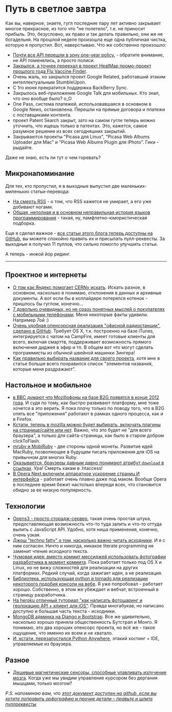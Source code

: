# Путь в светлое завтра
Как вы, наверное, знаете, гугл последние пару лет активно закрывает многое прекрасное, из того что "не полетело", т.е. не приносит прибыль. Это, безусловно, их право и так делать правильно, они же не богадельня.  На прошлой неделе произошла еще одна публичная чистка, которую я пропустил. Вот, наверстываю. Что же собственно произошло:

* [Почти все API перешли в зону one-year policy.](http://googledevelopers.blogspot.com/2012/04/changes-to-deprecation-policies-and-api.html) - обратите внимание, не API поменялись, а просто полиси.
* [Закрылся, а точнее переехал в проект HeatMap промо-проект прошлого года Flu Vaccine Finder](http://flushot.healthmap.org/).
* Очень жаль, но закрылся проект Google Related, работавший этаким интеллектуальным StumbleUpon.
* С 1го июня прекратится поддержка BackBerry Sync.
* Закрылось веб-приложение Google Talk для мобильных. Кто знал, что оно вообще было? o_O
* One Pass, система платежей, использовавшаяся в основном в Google News, остановлена. Перешли на прямые договора и платежи с поставщиками контента.
* проект Patent Search закрыт, зато на самом гугле теперь можно уточнить, что ищешь только в патентах. Это, кажется, самое разумное решение из всех сегодняшних закрытий.
* Закрываются проекты "Picasa для Linux", "Picasa Web Albums Uploader для Mac" и "Picasa Web Albums Plugin для iPhoto". Гики - рыдайте.

Даже не знаю, есть ли тут о чем горевать?

## Микронапоминание
Для тех, кто пропустил, я в выходные выпустил две маленьких-миленьких статьи-перевода:

* [На смерть RSS](http://addmeto.cc/post/2012-04-21-death-of-rss/) - о том, что RSS кажется не умирает, а его уже добивают ногами.
* [Общая, неполная и в основном неправильная история языков программирования](http://addmeto.cc/post/2012-04-22-troop/) - такая, ну, памфлетно-юмористическая подборка.

Еще я сделал важное - [все статьи этого блога теперь доступны на GitHub](https://github.com/bobuk/addmeto.cc/), вы можете спокойно править их и присылать пулл-реквесты. За выходные я получил 11 пуллов, что сильно помогло улучшить статьи.

А теперь - инжой йор ридинг.

---
 
## Проектное и интернеты
* [О том как Яндекс помогает CERNу искать](http://www.businessweek.com/articles/2012-04-19/with-yandex-at-cern-search-and-science-collide). Искать разное, в основном, насколько я понимаю, отклонения в данных и архивные документы. А вот если бы в коллайдере потерялся котенок - пришлось бы гуглом, конечно...
* [7 довольно очевидных, но не сразу понятных мыслей о покупателях с мобильными телефонами](http://mashable.com/2012/04/19/mobile-shoppers-trends-facts/).  Меня некоторые факты удивили. Например 7ой :)
* [Очень удобная опенсорсная реализация "офисной радиостанции", сделано в GitHub](https://github.com/play/play). Требует OS X, т.к. построенно на базе iTunes, интегрируется с чатом на CampFire, имеет готовые клиенты для всего, включая смарттв, поддерживает возможность прямого включения диджея в эфир и тп. В общем вот что могут сделать программисты из обычной швейной машинки Зингера!
* [Как правильно выбирать название для своего проекта](http://thenextweb.com/entrepreneur/2012/04/22/before-naming-your-startup-read-this/), хотя мне в статье больше всего понравился список "элементов названия, которые меня раздражают".

## Настольное и мобильное
* [в BBC думают что Mozillофоны на базе B2G появятся в конце 2012 года](http://www.bbc.com/news/technology-17784585). И судя по тому, как быстро развивают платформу, мне тоже хочется в это верить. Я пока пл*а*чу только по поводу того, что в B2G опять все "приложения" работают в рамках одного процесса, как и в Firefox.
* [Кстати, теперь в mozilla можно будет выбирать, включать плагины на странице/сайте или нет](http://msujaws.wordpress.com/2012/04/20/site-specific-permissions-for-firefox-opt-in-plugins/). Важно, что это будет не "для всего браузера", а только для сайта-страницы, как было в старом добром clickToFlash.
* [mruby  и MobiRuby](http://matt.aimonetti.net/posts/2012/04/20/mruby-and-mobiruby/) - две стороны одной монеты. Развитие идей MacRuby, позволяющее в будущем писать приложения для  iOS на привычном для многих Ruby.
* [Оказывается, браузеры давным давно понимают атрибут `download` в ссылках](http://updates.html5rocks.com/2011/08/Downloading-resources-in-HTML5-a-download). Ура! Смерть хакам в .htaccess!
* [В Opera Next включили аппаратное ускорение страниц И интерфейса](http://my.opera.com/desktopteam/blog/2012/04/20/update-on-hardware-acceleration-in-opera-12) - работает очень плавно даже под маком. Вообще Opera в последнее время бежит настолько впереди всех, что становится обидно за ее низкую популярность.

## Технологии
* [Opens3 - просто сторадж-сервер](http://pablo-merino.github.com/OpenS3/), такая очень простая штука, предоставляющая возможность что-то туда залить и что-то оттуда вылить с JavaScript API. Удобно, хотя ниша применения, конечно, очень узкая.
* [Джош "techno fatty" о том, насколько важно читать исходники](http://technofattie.blogspot.com/2012/04/validating-read-source-luke.html). И я с ним согласен. Ничто и никогда, никакое literate programming не заменит чтение исходного текста.
* [Чумовая идея: вместо коммит мессиджей использовать фотографии разработчика в момент коммита](https://github.com/mroth/lolcommits). Пока работает только под OS X и Linux, но не вижу сложностей для реализации на других платформах. Редкий случай, когда зажигает идея, а не реализация.
* [Библиотека, использующая python и tornado для реализации некоторого подобия консоли на вебе](http://wwwtyro.github.com/cellophane/). Я уже попробовал - работает хорошо. Собственно, в этом же убеждает и вебчат, встроенный в страницу разработчика.
* [На heroku отличный туториал "как написать фотошаринг и геолокацию API + клиент для iOS"](https://devcenter.heroku.com/articles/ios-photo-sharing-geo-location-service). Правда многабукав, но написано доступно и большая часть текста - исходники.
* [MongoDB админка на Django и Bootstrap](http://thomasst.ch/mongoadmin/). Все же удивительно, насколько хорошо приняла общественность Бутстрап и Монго. Я понимаю, это два хороших опенсорс проекта, но всё же - такое ощущение, что именно их всем и не хватало.
* [И, кстати, перезапустился Python Anywhere](http://www.pythonanywhere.com/), этакий хостинг + IDE, управляемые из браузера.

## Разное
* [Дешевые магнетические сенсоры, способные улавливать излучение мозга](http://www.kurzweilai.net/low-cost-mini-sensor-measures-magnetic-activity-in-human-brain). Когда уже мы увидим управление курсором без дергания мышцами, только мозгом?

*P.S. напоминаю вам, что [этот документ доступен на github, если вы хотите поправить орфографию и прочие детали – правьте и шлите пуллреквесты](https://github.com/bobuk/addmeto.cc/blob/master/source/posts/2012-04-23.md)*
